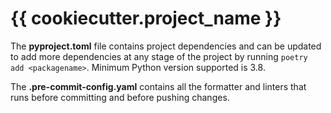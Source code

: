 # {{ cookiecutter.project_name }}


The **pyproject.toml** file contains project dependencies and can be updated to add more dependencies at any stage of the project by running `poetry add <packagename>`.
Minimum Python version supported is 3.8.

The **.pre-commit-config.yaml** contains all the formatter and linters that runs before committing and before pushing changes.
